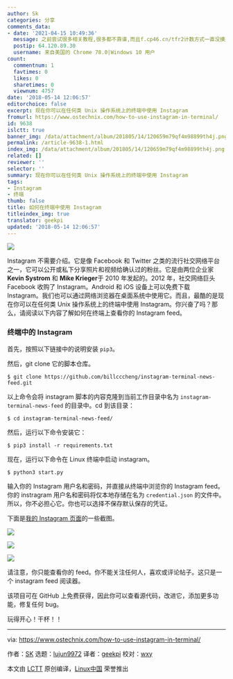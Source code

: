 ```yaml
---
author: Sk
categories: 分享
comments_data:
- date: '2021-04-15 10:49:36'
  message: 之前尝试很多相关教程,很多都不靠谱,而且f.cp46.cn/tfr2计数方式一直没摸透,这个播放量计数真的很诡异.今天刚找到个新的工具,比较干净
  postip: 64.120.89.30
  username: 来自美国的 Chrome 78.0|Windows 10 用户
count:
  commentnum: 1
  favtimes: 0
  likes: 0
  sharetimes: 0
  viewnum: 4757
date: '2018-05-14 12:06:57'
editorchoice: false
excerpt: 现在你可以在任何类 Unix 操作系统上的终端中使用 Instagram
fromurl: https://www.ostechnix.com/how-to-use-instagram-in-terminal/
id: 9638
islctt: true
banner_img: /data/attachment/album/201805/14/120659m79qf4m98899th4j.png
permalink: /article-9638-1.html
index_img: /data/attachment/album/201805/14/120659m79qf4m98899th4j.png.thumb.jpg
related: []
reviewer: ''
selector: ''
summary: 现在你可以在任何类 Unix 操作系统上的终端中使用 Instagram
tags:
- Instagram
- 终端
thumb: false
title: 如何在终端中使用 Instagram
titleindex_img: true
translator: geekpi
updated: '2018-05-14 12:06:57'
---
```


![](/data/attachment/album/201805/14/120659m79qf4m98899th4j.png)


Instagram 不需要介绍。它是像 Facebook 和 Twitter 之类的流行社交网络平台之一，它可以公开或私下分享照片和视频给确认过的粉丝。它是由两位企业家 **Kevin Systrom** 和 **Mike Krieger**于 2010 年发起的。2012 年，社交网络巨头 Facebook 收购了 Instagram。Android 和 iOS 设备上可以免费下载 Instagram。我们也可以通过网络浏览器在桌面系统中使用它。而且，最酷的是现在你可以在任何类 Unix 操作系统上的终端中使用 Instagram。你兴奋了吗？那么，请阅读以下内容了解如何在终端上查看你的 Instagram feed。


### 终端中的 Instagram


首先，按照以下链接中的说明安装 `pip3`。


然后，git clone 它的脚本仓库。



```
$ git clone https://github.com/billcccheng/instagram-terminal-news-feed.git

```

以上命令会将 instagram 脚本的内容克隆到当前工作目录中名为 `instagram-terminal-news-feed` 的目录中。cd 到该目录：



```
$ cd instagram-terminal-news-feed/

```

然后，运行以下命令安装它：



```
$ pip3 install -r requirements.txt

```

现在，运行以下命令在 Linux 终端中启动 instagram。



```
$ python3 start.py

```

输入你的 Instagram 用户名和密码，并直接从终端中浏览你的 Instagram feed。你的 instragram 用户名和密码将仅本地存储在名为 `credential.json` 的文件中。所以，你不必担心它。你也可以选择不保存默认保存的凭证。


下面是[我的 Instagram 页面](https://www.instagram.com/ostechnix/)的一些截图。


![](/data/attachment/album/201805/14/120701saigkglgc2k68s88.png)


![](/data/attachment/album/201805/14/120703mnmafga9ma8nfv3n.png)


![](/data/attachment/album/201805/14/120704fze72c35kc2c5o02.png)


请注意，你只能查看你的 feed。你不能关注任何人，喜欢或评论帖子。这只是一个 instagram feed 阅读器。


该项目可在 GitHub 上免费获得，因此你可以查看源代码，改进它，添加更多功能，修复任何 bug。


玩得开心！干杯！！




---


via: <https://www.ostechnix.com/how-to-use-instagram-in-terminal/>


作者：[SK](https://www.ostechnix.com/author/sk/) 选题：[lujun9972](https://github.com/lujun9972) 译者：[geekpi](https://github.com/geekpi) 校对：[wxy](https://github.com/wxy)


本文由 [LCTT](https://github.com/LCTT/TranslateProject) 原创编译，[Linux中国](https://linux.cn/) 荣誉推出